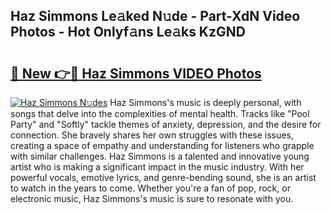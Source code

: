 ## Haz Simmons Le𝚊ked N𝚞de - Part-XdN Video Photos - Hot Onlyf𝚊ns Le𝚊ks KzGND

# <h2><a href="http://ab18462.deff.icu/?id=Haz+Simmons">🔗 New 👉🔴 Haz Simmons VIDEO Photos</a></h2>

[![Haz Simmons N𝚞des](https://i.imgur.com/rIISA9y.gif)](http://ab18462.deff.icu/?id=Haz+Simmons)
Haz Simmons's music is deeply personal, with songs that delve into the complexities of mental health. Tracks like "Pool Party" and "Softly" tackle themes of anxiety, depression, and the desire for connection. She bravely shares her own struggles with these issues, creating a space of empathy and understanding for listeners who grapple with similar challenges. Haz Simmons is a talented and innovative young artist who is making a significant impact in the music industry. With her powerful vocals, emotive lyrics, and genre-bending sound, she is an artist to watch in the years to come. Whether you're a fan of pop, rock, or electronic music, Haz Simmons's music is sure to resonate with you.
